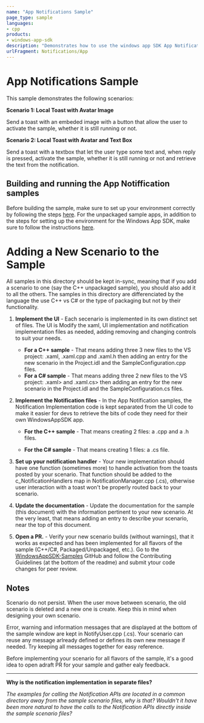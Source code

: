 ```yaml
---
name: "App Notifications Sample" 
page_type: sample
languages:
- cpp
products: 
- windows-app-sdk
description: "Demonstrates how to use the windows app SDK App Notifications APIs from an unpackaged WinUI app"
urlFragment: Notifications/App
---
```

# App Notifications Sample
This sample demonstrates the following scenarios:

**Scenario 1: Local Toast with Avatar Image**

Send a toast with an embeded image with a button that allow the user to activate the sample, whether it is still running or not.

**Scenario 2: Local Toast with Avatar and Text Box**

Send a toast with a textbox that let the user type some text and, when reply is pressed, activate the sample, whether it is still running or not and retrieve the text from the notification.

## Building and running the App Notiffication samples 
Before building the sample, make sure to set up your environment correctly by following the steps [here](https://docs.microsoft.com/windows/apps/windows-app-sdk/set-up-your-development-environment).
For the unpackaged sample apps, in addition to the steps for setting up the environment for the Windows App SDK, make sure to follow the instructions [here](https://docs.microsoft.com/windows/apps/windows-app-sdk/deploy-unpackaged-apps).

# Adding a New Scenario to the Sample
All samples in this directory should be kept in-sync, meaning that if you add a scenario to one (say the C++ unpackaged sample), you should also add it to all the others.
The samples in this directory are differenciated by the language the use C++ vs C# or the type of packaging but not by their functionality.

1. **Implement the UI** -
Each secenario is implemented in its own distinct set of files. The UI is Modify the xaml, UI implementation and notification implementation files as needed, adding removing and changing controls to suit your needs.
   - **For a C++ sample** -
   That means adding three 3 new files to the VS project: <NewScenario>.xaml, <NewScenario>.xaml.cpp and <NewScenario>.xaml.h then adding an entry for the new scenario in the Project.idl and the SampleConfiguration.cpp files.
   - **For a C# sample** -
   That means adding three 2 new files to the VS project: <NewScenario>.xaml> and <NewScenario>.xaml.cs> then adding an entry for the new scenario in the Project.idl and the SampleConfiguration.cs files.

2. **Implement the Notification files** -
In the App Notification samples, the Notification Implementation code is kept separated from the UI code to make it easier for devs to retrieve the bits of code they need for their own WindowsAppSDK app.
   - **For the C++ sample** -
   That means creating 2 files: a <NewScenario>.cpp and a <NewScenario>.h files.

   - **For the C# sample** -
   That means creating 1 files: a <NewScenario>.cs file.

3. **Set up your notification handler** -
Your new implementation should have one function (sometimes more) to handle activation from the toasts posted by your scenario.
That function should be added to the c_NotificationHandlers map in NotificationManager.cpp (.cs), otherwise user interaction with a toast won't be properly routed back to your scenario.

4. **Update the documentation** -
Update the documentation for the sample (this document) with the information pertinent to your new scenario.
At the very least, that means adding an entry to describe your scenario, near the top of this document.

5. **Open a PR.** -
Verify your new scenario builds (without warnings), that it works as expected and has been implemented for all flavors of the sample (C++/C#, Packaged/Unpackaged, etc.).
Go to the [WindowsAppSDK-Samples](https://github.com/microsoft/WindowsAppSDK-Samples) GitHub and follow the Contributing Guidelines (at the bottom of the readme) and submit ytour code changes for peer review.

## Notes
Scenario do not persist. When the user move between scenario, the old scenario is deleted and a new one is create.
Keep this in mind when designing your own scenario.

Error, warning and information messages that are displayed at the bottom of the sample window are kept in NotifyUser.cpp (.cs).
Your scenario can reuse any message arlready defined or defines its own new message if needed.
Try keeping all messages together for easy reference. 

Before implementing your scenario for all flavors of the sample, it's a good idea to open adraft PR for your sample and gather ealy feedback.

---
**Why is the notification implementation in separate files?**

*The examples for calling the Notification APIs are located in a common directory away from the sample scenario files, why is that?*
*Wouldn't it have been more natural to have the calls to the Notification APIs directly inside the sample scenario files?*
